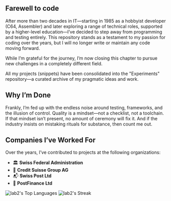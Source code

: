 ## Farewell to code

After more than two decades in IT—starting in 1985 as a hobbyist developer (C64, Assembler) and later exploring a range of technical roles, supported by a higher-level education—I’ve decided to step away from programming and testing entirely. This repository stands as a testament to my passion for coding over the years, but I will no longer write or maintain any code moving forward.

While I’m grateful for the journey, I’m now closing this chapter to pursue new challenges in a completely different field.

All my projects (snippets) have been consolidated into the "Experiments" repository—a curated archive of my pragmatic ideas and work.

## Why I’m Done

Frankly, I’m fed up with the endless noise around testing, frameworks, and the illusion of control. Quality is a mindset—not a checklist, not a toolchain. If that mindset isn’t present, no amount of ceremony will fix it. And if the industry insists on mistaking rituals for substance, then count me out. 

## Companies I’ve Worked For

Over the years, I’ve contributed to projects at the following organizations:

- 🏛️ **Swiss Federal Administration**
- 💼 **Credit Suisse Group AG**  
- 📬 **Swiss Post Ltd**  
- 🏦 **PostFinance Ltd**  

![lab2's Top Languages](https://github-readme-stats.vercel.app/api/top-langs/?username=lab2&theme=default&show_icons=true&hide_border=true&layout=compact) ![lab2's Streak](https://github-readme-streak-stats.herokuapp.com/?user=lab2&theme=default&hide_border=true)
